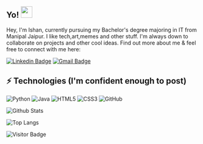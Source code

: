 ## Yo! <img src="https://raw.githubusercontent.com/legitishan/legitishan/master/wave.gif" width="30px">

Hey, I'm Ishan, currently pursuing my Bachelor's degree majoring in IT from Manipal Jaipur. I like tech,art,memes and other stuff. I'm always down to collaborate on projects and other cool ideas. 
Find out more about me & feel free to connect with me here:

[![Linkedin Badge](https://img.shields.io/badge/-Ishan-blue?style=flat-square&logo=Linkedin&logoColor=white&link=www.linkedin.com/in/ishan-mishra-5339821b4/)](https://www.linkedin.com/in/ishan-mishra-5339821b4/)
[![Gmail Badge](https://img.shields.io/badge/-Ishan-c14438?style=flat-square&logo=Gmail&logoColor=white&link=mailto:ishanmishraglobal@gmail.com)](mailto:ishanmishraglobal@gmail.com)

## ⚡ Technologies (I'm confident enough to post)

![Python](https://img.shields.io/badge/-Python-black?style=flat-square&logo=Python)
![Java](https://img.shields.io/badge/-java-E34A86?style=flat-square&logo=java)
![HTML5](https://img.shields.io/badge/-HTML5-E34F26?style=flat-square&logo=html5&logoColor=white)
![CSS3](https://img.shields.io/badge/-CSS3-1572B6?style=flat-square&logo=css3)
![GitHub](https://img.shields.io/badge/-GitHub-181717?style=flat-square&logo=github)


![Github Stats](https://github-readme-stats.vercel.app/api?username=legitishan&count_private=true&show_icons=true&include_all_commits=true)
 
 
 
![Top Langs](https://github-readme-stats.vercel.app/api/top-langs/?username=legitishan&hide=TeX&layout=compact)



![Visitor Badge](https://visitor-badge.laobi.icu/badge?page_id=legitishan.legitishan)

